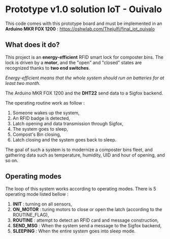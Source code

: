 # Prototype v1.0 solution IoT - Ouivalo

This code comes with this prototype board and must be implemented in an **Arduino MKR FOX 1200** : https://oshwlab.com/Thejulfi/final_iot_ouivalo

## What does it do?

This project is an **energy-efficient** RFID smart lock for composter bins. The lock is driven by a **motor**, and the "open" and "closed" states are recognized thanks to **two end switches**.

*Energy-efficient means that the whole system should run on batteries for at least two month.*

The Arduino MKR FOX 1200 and the **DHT22** send data to a Sigfox backend.

The operating routine work as follow : 
1. Someone wakes up the system,
2. An RFID badge is detected,
3. Latch opening and data transmission through Sigfox,
4. The system goes to sleep,
5. Compost's Bin closing,
6. Latch closing and the system goes back to sleep.

The goal of such a system is to modernize a composter bins fleet, and gathering data such as temperature, humidity, UID and hour of opening, and so on.

## Operating modes

The loop of this system works according to operating modes. There is 5 operating mode listed bellow : 

1. **INIT** : turning on all sensors,
2. **ON_MOTOR** : turing motors to close or open the latch (according to the ROUTINE_FLAG),
3. **ROUTINE** : attempt to detect an RFID card and message construction,
4. **SEND_MSG** : When the system send a message to the Sigfox backend,
5. **SLEEPING** : When the entire system goes into sleep mode.


